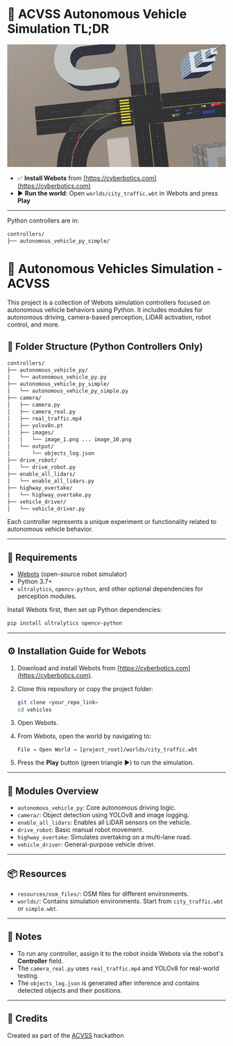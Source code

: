 # 🚗 ACVSS Autonomous Vehicle Simulation TL;DR

![alt text](media/image.png)

* ✅ **Install Webots** from [https://cyberbotics.com](https://cyberbotics.com)
* ▶️ **Run the world**:
  Open `worlds/city_traffic.wbt` in Webots and press **Play**

---

Python controllers are in:

```
controllers/
├── autonomous_vehicle_py_simple/
```


# 🚗 Autonomous Vehicles Simulation - ACVSS

This project is a collection of Webots simulation controllers focused on autonomous vehicle behaviors using Python. It includes modules for autonomous driving, camera-based perception, LiDAR activation, robot control, and more.

## 🧭 Folder Structure (Python Controllers Only)

```
controllers/
├── autonomous_vehicle_py/
│   └── autonomous_vehicle_py.py
├── autonomous_vehicle_py_simple/
│   └── autonomous_vehicle_py_simple.py
├── camera/
│   ├── camera.py
│   ├── camera_real.py
│   ├── real_traffic.mp4
│   ├── yolov8n.pt
│   ├── images/
│   │   └── image_1.png ... image_10.png
│   └── output/
│       └── objects_log.json
├── drive_robot/
│   └── drive_robot.py
├── enable_all_lidars/
│   └── enable_all_lidars.py
├── highway_overtake/
│   └── highway_overtake.py
├── vehicle_driver/
│   └── vehicle_driver.py
```

Each controller represents a unique experiment or functionality related to autonomous vehicle behavior.

---

## 🧰 Requirements

* [Webots](https://cyberbotics.com/) (open-source robot simulator)
* Python 3.7+
* `ultralytics`, `opencv-python`, and other optional dependencies for perception modules.

Install Webots first, then set up Python dependencies:

```bash
pip install ultralytics opencv-python
```

---

## ⚙️ Installation Guide for Webots

1. Download and install Webots from [https://cyberbotics.com](https://cyberbotics.com).
2. Clone this repository or copy the project folder:

   ```bash
   git clone <your_repo_link>
   cd vehicles
   ```
3. Open Webots.
4. From Webots, open the world by navigating to:

   ```
   File → Open World → [project_root]/worlds/city_traffic.wbt
   ```
5. Press the **Play** button (green triangle ▶️) to run the simulation.

---

## 🧠 Modules Overview

* `autonomous_vehicle_py`: Core autonomous driving logic.
* `camera/`: Object detection using YOLOv8 and image logging.
* `enable_all_lidars`: Enables all LiDAR sensors on the vehicle.
* `drive_robot`: Basic manual robot movement.
* `highway_overtake`: Simulates overtaking on a multi-lane road.
* `vehicle_driver`: General-purpose vehicle driver.

---

## 📦 Resources

* `resources/osm_files/`: OSM files for different environments.
* `worlds/`: Contains simulation environments. Start from `city_traffic.wbt` or `simple.wbt`.

---

## 📝 Notes

* To run any controller, assign it to the robot inside Webots via the robot's **Controller** field.
* The `camera_real.py` uses `real_traffic.mp4` and YOLOv8 for real-world testing.
* The `objects_log.json` is generated after inference and contains detected objects and their positions.

---

## 🤖 Credits

Created as part of the [ACVSS](http://acvss.ai/) hackathon  